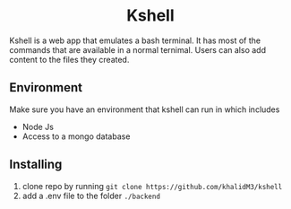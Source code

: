<h1 align="center"> Kshell </h1>
  
Kshell is a web app that emulates a bash terminal. It has most of the commands that are available in a normal ternimal. Users can also add content to the files they created. 

## Environment
Make sure you have an environment that kshell can run in which includes
* Node Js 
* Access to a mongo database

## Installing 
1. clone repo by running `git clone https://github.com/khalidM3/kshell`
2. add a .env file to the folder `./backend`

